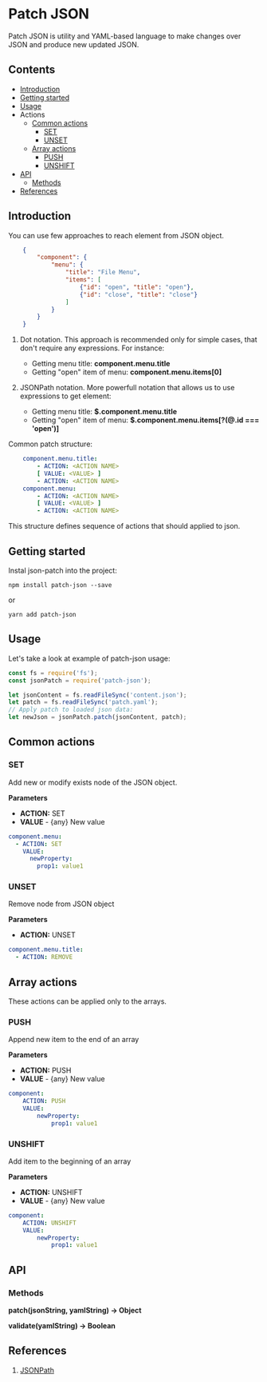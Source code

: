 # Patch JSON

Patch JSON is utility and YAML-based language to make changes over JSON and produce new updated JSON.

## Contents
- [Introduction](#introduction)
- [Getting started](#getting-started)
- [Usage](#usage)
- Actions
    - [Common actions](#common-actions)
        - [SET](#set)
        - [UNSET](#unset)
    - [Array actions](#array-actions)
        - [PUSH](#push)
        - [UNSHIFT](#unshift)
- [API](#api)
    - [Methods](#methods)
- [References](#references)


## Introduction
You can use few approaches to reach element from JSON object.

```json
    {
        "component": {
            "menu": {
                "title": "File Menu",
                "items": [
                    {"id": "open", "title": "open"},
                    {"id": "close", "title": "close"}
                ]
            }
        }
    }
```

1. Dot notation. This approach is recommended only for simple cases, that don't require any expressions. For instance:
    * Getting menu title:  **component.menu.title**
    * Getting "open" item of menu: **component.menu.items[0]**
    
2. JSONPath notation. More powerfull notation that allows us to use expressions to get element:
     * Getting menu title: **$.component.menu.title**
     * Getting "open" item of menu: **$.component.menu.items[?(@.id === 'open')]**

Common patch structure:
```yaml
    component.menu.title:
        - ACTION: <ACTION NAME>
        [ VALUE: <VALUE> ]
        - ACTION: <ACTION NAME>
    component.menu:
        - ACTION: <ACTION NAME>
        [ VALUE: <VALUE> ]
        - ACTION: <ACTION NAME>
```
This structure defines sequence of actions that should applied to json.

## Getting started
Instal json-patch into the project:

```
npm install patch-json --save
```

or

```
yarn add patch-json
```

## Usage
Let's take a look at example of patch-json usage:

```javascript
const fs = require('fs');
const jsonPatch = require('patch-json');

let jsonContent = fs.readFileSync('content.json');
let patch = fs.readFileSync('patch.yaml');
// Apply patch to loaded json data:
let newJson = jsonPatch.patch(jsonContent, patch);
```


## Common actions
### SET
Add new or modify exists node of the JSON object.

**Parameters**
* **ACTION:**  SET
* **VALUE** - {any} New value

```yaml
component.menu:
  - ACTION: SET
    VALUE:
      newProperty:
        prop1: value1
```

### UNSET
Remove node from JSON object

**Parameters**
* **ACTION:**  UNSET

```yaml
component.menu.title:
  - ACTION: REMOVE
```

## Array actions
These actions can be applied only to the arrays.

### PUSH
Append new item to the end of an array

**Parameters**
* **ACTION:**  PUSH
* **VALUE** - {any} New value

```yaml
component:
    ACTION: PUSH
    VALUE:
        newProperty:
            prop1: value1
```

### UNSHIFT
Add item to the beginning of an array

**Parameters**
* **ACTION:**  UNSHIFT
* **VALUE** - {any} New value

```yaml
component:
    ACTION: UNSHIFT
    VALUE:
        newProperty:
            prop1: value1
```

## API
### Methods
**patch(jsonString, yamlString) -> Object**


**validate(yamlString) -> Boolean**

## References
1. [JSONPath](https://github.com/dchester/jsonpath)
